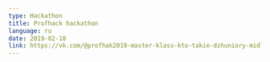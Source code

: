 ```yaml
---
type: Hackathon
title: Profhack hackathon
language: ru
date: 2019-02-10
link: https://vk.com/@profhak2019-master-klass-kto-takie-dzhuniory-midly-i-senory-i-zachem-ih
---
```

